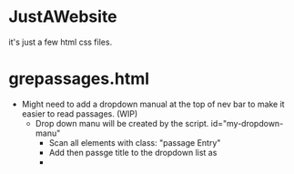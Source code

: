 # JustAWebsite
it's just a few html css files. 

# grepassages.html
- Might need to add a dropdown manual at the top of nev bar to make it easier to read passages. (WIP)
    - Drop down manu will be created by the script. id="my-dropdown-manu"
        - Scan all elements with class: "passage Entry"
        - Add then passge title to the dropdown list as <li>
